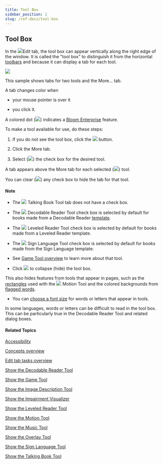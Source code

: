 ```yaml
---
title: Tool Box
sidebar_position: 1
slug: /ref-docs/tool-box
---
```


## Tool Box

In the ![](/ref-docs-assets/images/User_Interface/Tabs/EditTab.png)Edit tab, the tool box can appear vertically along the right edge of the window. It is called the "tool box" to distinguish it from the horizontal [toolbars](../User_Interface/Toolbar/Toolbars_overview.md) and because it can display a tab for each tool.

 

![](/ref-docs-assets/images/Concepts/Moretab.png)

This sample shows tabs for two tools and the More... tab.

A tab changes color when

-   your mouse pointer is over it
    
-   you click it.
    

A colored dot (![](/ref-docs-assets/images/Concepts/PurpleDot.png)) indicates a [Bloom Enterprise](../Tasks/Edit_tasks/Enterprise/EnterpriseRequired.md) feature.

To make a tool available for use, do these steps:

1.  If you do not see the tool box, click the ![](/ref-docs-assets/images/Tasks/Edit_tasks/OpenToolBox.png) button.
    
2.  Click the More tab.
    
3.  Select (![](/ref-docs-assets/images/Concepts/CheckedBoxMorePane.png)) the check box for the desired tool.
    

A tab appears above the More tab for each selected (![](/ref-docs-assets/images/Concepts/CheckedBoxMorePane.png)) tool.

You can clear (![](/ref-docs-assets/images/Concepts/ClearedCheckBox.png)) any check box to hide the tab for that tool.

#### Note

-   The ![](/ref-docs-assets/images/Tasks/Edit_tasks/Record_Audio/TalkingBookToolIcon.png) Talking Book Tool tab does not have a check box.
    
-   The ![](/ref-docs-assets/images/Tasks/Edit_tasks/Decodable_Reader_Tool/Decodable_Reader_Tool_icon.png) Decodable Reader Tool check box is selected by default for books made from a Decodable Reader [template](Template.md).
    
-   The ![](/ref-docs-assets/images/Tasks/Edit_tasks/Leveled_Reader_Tool/Leveled_Reader_Tool_icon.png) Leveled Reader Tool check box is selected by default for books made from a Leveled Reader template.
    

-   The ![](/ref-docs-assets/images/Tasks/Edit_tasks/Sign_Language_Tool/VideoPlaceHolderSMALLblue.png) Sign Language Tool check box is selected by default for books made from the Sign Language template.
    
-   See [Game Tool overview](../Tasks/Edit_tasks/Game_Tool/Game_Tool_overview.md) to learn more about that tool.
    
-   Click ![](/ref-docs-assets/images/Tasks/Edit_tasks/Decodable_Reader_Tool/Close_Decodeable_Reader_Tool_icon.png) to collapse (hide) the tool box.
    

This also hides features from tools that appear in pages, such as the [rectangles](../Tasks/Edit_tasks/Motion_Tool/Using_the_Motion_Tool.md) used with the ![](/ref-docs-assets/images/Tasks/Edit_tasks/Motion_Tool/PanZoomIcon.png) Motion Tool and the colored backgrounds from [flagged words](Flagged_words_in_reader.md).

-   You can [choose a font size](../Tasks/Basic_tasks/Select_front_matter_or_back_matter_from_a_pack.md) for words or letters that appear in tools.
    

In some languages, words or letters can be difficult to read in the tool box. This can be particularly true in the Decodable Reader Tool and related dialog boxes.

#### Related Topics

[Accessibility](../Tasks/Publish_tasks/Accessibility.md)

[Concepts overview](Concepts_overview.md)

[Edit tab tasks overview](../Tasks/Edit_tasks/Edit_tasks_overview.md)

[Show the Decodable Reader Tool](../Tasks/Edit_tasks/Decodable_Reader_Tool/Show_the_Decodable_Reader_Tool.md)

[Show the Game Tool](../Tasks/Edit_tasks/Game_Tool/Show_the_Game_Tool.md)

[Show the Image Description Tool](../Tasks/Edit_tasks/Image_Description_Tool/Show_the_Image_Description_Tool.md)

[Show the Impairment Visualizer](../Tasks/Edit_tasks/Impairment_Visualizer/Show_the_Impairment_Visualizer.md)

[Show the Leveled Reader Tool](../Tasks/Edit_tasks/Leveled_Reader_Tool/Show_the_Leveled_Reader_Tool.md)

[Show the Motion Tool](../Tasks/Edit_tasks/Motion_Tool/Show_the_Motion_Tool.md)

[Show the Music Tool](../Tasks/Edit_tasks/Music_Tool/Show_the_Music_Tool.md)

[Show the Overlay Tool](../Tasks/Edit_tasks/Overlay_Tool/Show_the_Overlay_Tool.md)

[Show the Sign Language Tool](../Tasks/Edit_tasks/Sign_Language_Tool/Show_the_Sign_Language_Tool.md)

[Show the Talking Book Tool](../Tasks/Edit_tasks/Record_Audio/Show_the_Talking_Book_Tool.md)